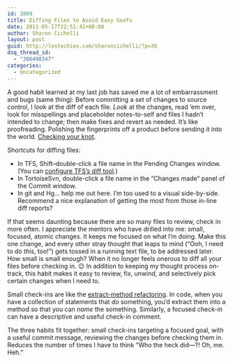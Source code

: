 ```yaml
---
id: 3869
title: Diffing Files to Avoid Easy Goofs
date: 2011-05-17T22:51:41+00:00
author: Sharon Cichelli
layout: post
guid: http://lostechies.com/sharoncichelli/?p=36
dsq_thread_id:
  - "306498347"
categories:
  - Uncategorized
---
```

A good habit learned at my last job has saved me a lot of embarrassment and bugs (same thing): Before committing a set of changes to source control, I look at the diff of each file. _Look_ at the changes, read &#8217;em over, look for misspellings and placeholder notes-to-self and files I hadn&#8217;t intended to change; then make fixes and revert as needed. It&#8217;s like proofreading. Polishing the fingerprints off a product before sending it into the world. [Checking your knot](http://www.supertopo.com/climbers-forum/1359870/Check-Your-Knot-More-Accidents).

Shortcuts for diffing files:

  * In TFS, Shift&ndash;double-click a file name in the Pending Changes window. (You can [configure TFS&#8217;s diff tool](http://blogs.msdn.com/b/jmanning/archive/2006/02/20/diff-merge-configuration-in-team-foundation-common-command-and-argument-values.aspx).)
  * In TortoiseSvn, double-click a file name in the &#8220;Changes made&#8221; panel of the Commit window.
  * In git and Hg&#8230; help me out here. I&#8217;m too used to a visual side-by-side. Recommend a nice explanation of getting the most from those in-line diff reports?

If that seems daunting because there are so many files to review, check in more often. I appreciate the mentors who have drilled into me: small, focused, atomic changes. It keeps me focused on what I&#8217;m doing. Make this one change, and every other stray thought that leaps to mind (&#8220;Ooh, I need to do _this_, too!&#8221;) gets tossed in a running text file, to be addressed later. How small is small enough? When it no longer feels onerous to diff all your files before checking in. 😉 In addition to keeping my thought process on-track, this habit makes it easy to review, fix, unwind, and selectively pick certain changes when I need to.

Small check-ins are like the [extract-method refactoring](http://www.refactoring.com/catalog/extractMethod.html). In code, when you have a collection of statements that _do_ something, you&#8217;d extract them into a method so that you can _name_ the something. Similarly, a focused check-in can have a descriptive and useful check-in comment.

The three habits fit together: small check-ins targeting a focused goal, with a useful commit message, reviewing the changes before checking them in. Reduces the number of times I have to think &#8220;Who the heck did&mdash;?! Oh, me. Heh.&#8221;